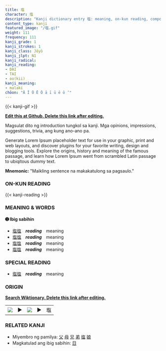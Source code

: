 ```yaml
---
title: 塩
character: 塩
description: "Kanji dictionary entry 塩: meaning, on-kun reading, compounds, origin, related kanji"
content_type: kanji
featured_image: "/塩.gif"
weight: 111
frequency: 111
kanji_grade: 1
kanji_strokes: 1
kanji_class: Jōyō
kanji_jlpt: N1
kanji_radical: 
kanji_reading: 
- DAI
- TAI
- oo(kii)
kanji_meaning:
- malaki
chōon: "Ā Ī Ū Ē Ō ā ī ū ē ō ’"
---
```

[//]: # (Don't edit the line below. Kanji animated GIF code is automatically generated.)
{{< kanji-gif >}}

[//]: # (Edit below this line.)

**[Edit this at Github. Delete this link after editing.](https://github.com/tim0g/tim/tree/main/content/kanji/塩/index.md)**

Magsulat dito ng introduction tungkol sa kanji. Mga opinions, impressions, suggestions, trivia, ang kung ano-ano pa.

Generate Lorem Ipsum placeholder text for use in your graphic, print and web layouts, and discover plugins for your favorite writing, design and blogging tools. Explore the origins, history and meaning of the famous passage, and learn how Lorem Ipsum went from scrambled Latin passage to ubiqitous dummy text.
 
**Mnemonic:** "Maikling sentence na makakatulong sa pagsaulo."

### ON-KUN READING

[//]: # (Don't edit the line below. ON-KUN READING code is automatically generated.)
{{< kanji-reading >}}

### MEANING & WORDS

#### ➊ **Ibig sabihin**
  - [塩](../塩)[塩](../塩)　***reading***　meaning
  - [塩](../塩)[塩](../塩)　***reading***　meaning
  - [塩](../塩)[塩](../塩)　***reading***　meaning
  - [塩](../塩)[塩](../塩)　***reading***　meaning

### SPECIAL READING
  - [塩](../塩)[塩](../塩)　***reading***　meaning

### ORIGIN

**[Search Wiktionary. Delete this link after editing.](https://wiktionary.org/wiki/塩)**
<table class="kanji-table"><tr><td>
<img src="60px-塩-bronze.svg.png">
</td><td>▶</td><td>
<img src="60px-塩-oracle.svg.png">
</td><td>▶</td>
<td class="kanji-origin">塩</td>
</tr></table>

### RELATED KANJI
- Miyembro ng pamilya: [父](../父) [母](../母) [兄](../兄) [弟](../弟) [塩](../塩) [娘](../娘)
- Magkatulad ang ibig sabihin: [日](../日)

